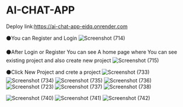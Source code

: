 # AI-CHAT-APP

Deploy link:https://ai-chat-app-eidq.onrender.com

⚫You can Register and Login
![Screenshot (714)](https://github.com/user-attachments/assets/c74ef04d-5171-4459-9358-37a3bd2f7b81)

⚫After Login or Register You can see A home page where You can see existing project and also create new project
![Screenshot (715)](https://github.com/user-attachments/assets/93ed4a10-9011-443d-841f-362a2edbd161)

⚫Click New Project and crete a project
![Screenshot (733)](https://github.com/user-attachments/assets/f2f645f3-fedf-44c7-9188-5d371c82d503)
![Screenshot (734)](https://github.com/user-attachments/assets/ba4a62dc-1492-4f31-b207-962051c7e05d)
![Screenshot (735)](https://github.com/user-attachments/assets/00cad25b-e03d-4673-b1af-f08787a9a914)
![Screenshot (736)](https://github.com/user-attachments/assets/9450dc8e-ae06-4fda-af55-8187e0a09cb6)
![Screenshot (723)](https://github.com/user-attachments/assets/617f50dd-f510-41f7-b45c-34e3a7a21e15)
![Screenshot (737)](https://github.com/user-attachments/assets/215c04a8-3abe-4db7-b131-f05bbb185a31)
![Screenshot (738)](https://github.com/user-attachments/assets/e3e000c3-f41d-4feb-be17-e46b1abe5fd2)

![Screenshot (740)](https://github.com/user-attachments/assets/1c141f64-2ecf-473b-93ca-9d5cb430007b)
![Screenshot (741)](https://github.com/user-attachments/assets/c28bf78e-32ee-411c-ac85-f2bdf97ab1f6)
![Screenshot (742)](https://github.com/user-attachments/assets/a71c2a1c-996b-4b38-99c9-e7b8eeca11c7)
